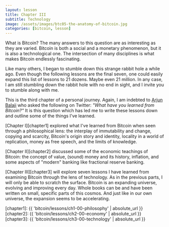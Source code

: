 ```yaml
---
layout: lesson
title: Chapter III
subtitle: Technology
image: /assets/images/btc05-the-anatomy-of-bitcoin.jpg
categories: [bitcoin, lesson]
---
```




What is Bitcoin? The many answers to this question are as interesting as they
are varied. Bitcoin is both a social and a monetary phenomenon, but it is also a
technological one. The intersection of many disciplines is what makes Bitcoin
endlessly fascinating.

Like many others, I began to stumble down this strange rabbit hole a while ago.
Even though the following lessons are the final seven, one could easily expand
this list of lessons to 21 dozens. Maybe even 21 million. In any case, I am
still stumbling down the rabbit hole with no end in sight, and I invite you to
stumble along with me.

This is the third chapter of a personal journey. Again, I am indebted to
[Arjun Balaji] who asked the following on Twitter: *"What have you
learned from Bitcoin?"* It is this question which has led me to write
these lessons down and outline some of the things I've learned.

[Chapter I][chapter1] explored what I've learned from Bitcoin when seen through a
philosophical lens: the interplay of immutability and change, copying
and scarcity, Bitcoin's origin story and identity, locality in a world
of replication, money as free speech, and the limits of knowledge.

[Chapter II][chapter2] discussed some of the economic teachings of Bitcoin: the
concept of value, (sound) money and its history, inflation, and some
aspects of "modern" banking like fractional reserve banking.

[Chapter III][chapter3] will explore seven lessons I have learned from examining
Bitcoin through the lens of technology. As in the previous parts, I will
only be able to scratch the surface. Bitcoin is an expanding universe,
evolving and improving every day. Whole books can be and have been
written on small, specific parts of this cosmos. And just like in our
own universe, the expansion seems to be accelerating.

[Arjun Balaji]: https://twitter.com/arjunblj
[chapter1]: {{ 'bitcoin/lessons/ch1-00-philosophy' | absolute_url }}
[chapter2]: {{ 'bitcoin/lessons/ch2-00-economy' | absolute_url }}
[chapter3]: {{ 'bitcoin/lessons/ch3-00-technology' | absolute_url }}
